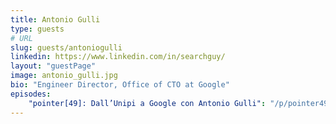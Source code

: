 ```yaml
---
title: Antonio Gulli
type: guests
# URL
slug: guests/antoniogulli
linkedin: https://www.linkedin.com/in/searchguy/
layout: "guestPage"
image: antonio_gulli.jpg
bio: "Engineer Director, Office of CTO at Google"
episodes: 
    "pointer[49]: Dall’Unipi a Google con Antonio Gulli": "/p/pointer49-dallunipi-a-google-con-antonio-gulli/"
---
```


